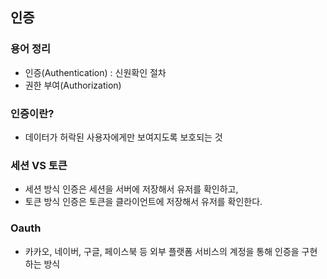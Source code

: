 ## 인증

### 용어 정리 
- 인증(Authentication) : 신원확인 절차
- 권한 부여(Authorization)

### 인증이란?
- 데이터가 허락된 사용자에게만 보여지도록 보호되는 것

### 세션 VS 토큰
- 세션 방식 인증은 세션을 서버에 저장해서 유저를 확인하고,
- 토큰 방식 인증은 토큰을 클라이언트에 저장해서 유저를 확인한다.

### Oauth
- 카카오, 네이버, 구글, 페이스북 등 외부 플랫폼 서비스의 계정을 통해 인증을 구현하는 방식
